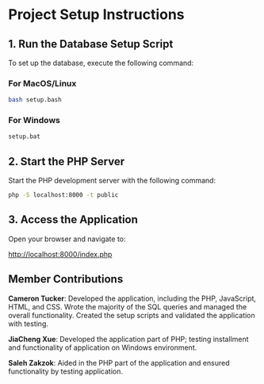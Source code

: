 # Project Setup Instructions

## 1. Run the Database Setup Script

To set up the database, execute the following command:

### For MacOS/Linux

```bash
bash setup.bash
```

### For Windows

```bash
setup.bat
```

## 2. Start the PHP Server

Start the PHP development server with the following command:

```bash
php -S localhost:8000 -t public
```

## 3. Access the Application

Open your browser and navigate to:

[http://localhost:8000/index.php](http://localhost:8000/index.php)

## Member Contributions

**Cameron Tucker**: Developed the application, including the PHP, JavaScript, HTML, and CSS. Wrote the majority of the SQL queries and managed the overall functionality. Created the setup scripts and validated the application with testing.

**JiaCheng Xue**:  Developed the application part of PHP; testing installment and functionality of application on Windows environment. 

**Saleh Zakzok**: Aided in the PHP part of the application and ensured functionality by testing application.
